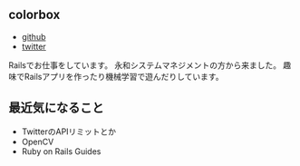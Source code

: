 ## colorbox

* [github](https://github.com/colorbox)
* [twitter](https://twitter.com/color_box)

Railsでお仕事をしています。
永和システムマネジメントの方から来ました。
趣味でRailsアプリを作ったり機械学習で遊んだりしています。

## 最近気になること

* TwitterのAPIリミットとか
* OpenCV
* Ruby on Rails Guides
